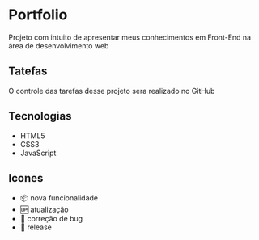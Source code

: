 # Portfolio
Projeto com intuito de apresentar meus conhecimentos em Front-End na área de desenvolvimento web

## Tatefas

O controle das tarefas desse projeto sera realizado no GitHub

## Tecnologias

- HTML5
- CSS3
- JavaScript

## Icones

- :package: nova funcionalidade
- :up: atualização
- :wrench: correção de bug
- :checkered_flag: release

